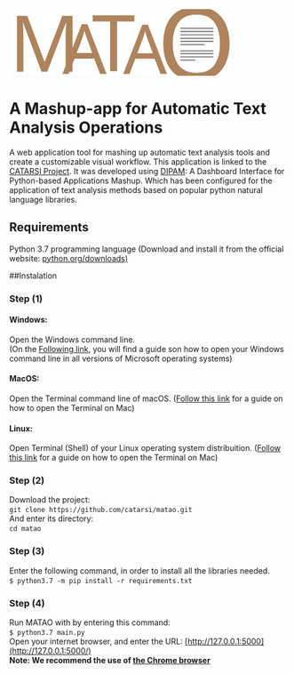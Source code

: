 <img src="doc/matao.svg" alt="drawing" width="400"/>

# A Mashup-app for Automatic Text Analysis Operations
A web application tool for mashing up automatic text analysis tools and create a customizable visual workflow. This application is linked to the [CATARSI Project](https://centri.unibo.it/dharc/en/research/projects-at-dh-arc#catarsi). It was developed using [DIPAM](https://github.com/ivanhb/dipam): A Dashboard Interface for Python-based Applications Mashup. Which has been configured for the application of text analysis methods based on popular python natural language libraries.


## Requirements
Python 3.7 programming language (Download and install it from the official website: [python.org/downloads)](https://www.python.org/downloads/)


##Instalation
### Step (1)
#### Windows:
Open the Windows command line.   
(On the [Following link](https://www.computerhope.com/issues/chdos.htm), you will find a guide son how to open your Windows command line in all versions of Microsoft operating systems)
#### MacOS:
Open the Terminal command line of macOS. ([Follow this link](https://macpaw.com/how-to/use-terminal-on-mac) for a guide on how to open the Terminal on Mac)
#### Linux:
Open Terminal (Shell) of your Linux operating system distribuition.
([Follow this link](https://www.ionos.com/help/email-office/glossary-email-terms-explained/troubleshooting-mail-basicmail-business/access-the-command-prompt-or-terminal/) for a guide on how to open the Terminal on Mac)

### Step (2)
Download the project:  
```git clone https://github.com/catarsi/matao.git```   
And enter its directory:  
```cd matao```

### Step (3)
Enter the following command, in order to install all the libraries needed.  
```$ python3.7 -m pip install -r requirements.txt```

### Step (4)
Run MATAO with by entering this command:  
```$ python3.7 main.py```  
Open your internet browser, and enter the URL: [http://127.0.0.1:5000](http://127.0.0.1:5000/)   
**Note: We recommend the use of [the Chrome browser](https://www.google.com/intl/en/chrome/)**
